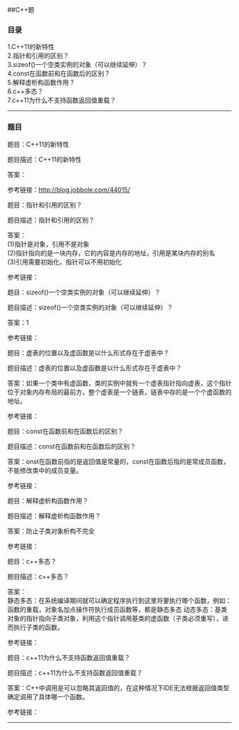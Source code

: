 ##C++题

### 目录

1.C++11的新特性  
2.指针和引用的区别？  
3.sizeof()一个空类实例的对象（可以继续延伸）？  
4.const在函数前和在函数后的区别？  
5.解释虚析构函数作用？  
6.c++多态？  
7.c++11为什么不支持函数返回值重载？  

--------
### 题目

题目：C++11的新特性

题目描述：C++11的新特性

答案：



参考链接：http://blog.jobbole.com/44015/


题目：指针和引用的区别？  

题目描述：指针和引用的区别？  

答案：  
	(1)指针是对象，引用不是对象  
    (2)指针指向的是一块内存，它的内容是内存的地址，引用是某块内存的别名  
    (3)引用需要初始化，指针可以不用初始化  

参考链接：  

题目：sizeof()一个空类实例的对象（可以继续延伸）？  

题目描述：sizeof()一个空类实例的对象（可以继续延伸）？  

答案：1  

参考链接：  

题目：虚表的位置以及虚函数是以什么形式存在于虚表中？  

题目描述：虚表的位置以及虚函数是以什么形式存在于虚表中？  

答案：如果一个类中有虚函数，类的实例中就有一个虚表指针指向虚表，这个指针位于对象内存布局的最前方，整个虚表是一个链表，链表中存的是一个个虚函数的地址。

参考链接：  

题目：const在函数前和在函数后的区别？  

题目描述：const在函数前和在函数后的区别？  

答案：onst在函数前指的是返回值是常量的，const在函数后指的是常成员函数，不能修改类中的成员变量。  

参考链接：  

题目：解释虚析构函数作用？  

题目描述：解释虚析构函数作用？  

答案：防止子类对象析构不完全

参考链接：  

题目：c++多态？  

题目描述：c++多态？  

答案：  
	静态多态：在系统编译期间就可以确定程序执行到这里将要执行哪个函数，例如：函数的重载，对象名加点操作符执行成员函数等，都是静态多态 
    动态多态：基类对象的指针指向子类对象，利用这个指针调用基类的虚函数（子类必须重写），进而执行子类的函数。  

参考链接：  


题目：c++11为什么不支持函数返回值重载？  

题目描述：c++11为什么不支持函数返回值重载？  

答案：C++中调用是可以忽略其返回值的，在这种情况下IDE无法根据返回值类型确定调用了具体哪一个函数。  

参考链接：  

--------

